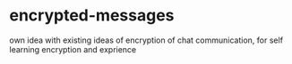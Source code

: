 # encrypted-messages
own idea with existing ideas of encryption of chat communication, for self learning encryption and exprience
